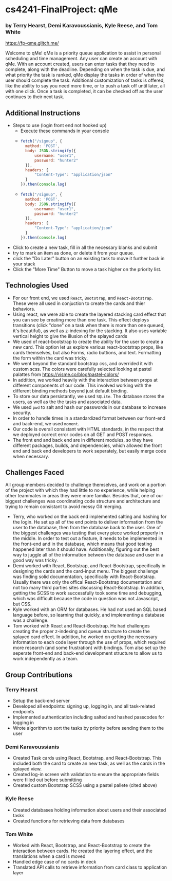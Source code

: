 # cs4241-FinalProject: qMe 
### by Terry Hearst, Demi Karavoussianis, Kyle Reese, and Tom White

https://fp-qme.glitch.me/

Welcome to qMe! qMe is a priority queue application to assist in personal scheduling and time management. Any user can create an account with qMe. With an account created, users can enter tasks that they need to complete, along with the deadline. Depending on when the task is due, and what priority the task is ranked, qMe display the tasks in order of when the user should complete the task. Additional customization of tasks is offered, like the ability to say you need more time, or to push a task off until later, all with one click. Once a task is completed, it can be checked off as the user continues to their next task.

## Additional Instructions
- Steps to use (login front end not hooked up)
  - Execute these commands in your console
  - ```js 
    fetch("/signup", {
      method: 'POST',
      body: JSON.stringify({
          username: "user1",
          password: "hunter2"
      }),
      headers: {
          "Content-Type": "application/json"
      }
    }).then(console.log)
  - ```js
    fetch("/signup", {
      method: 'POST',
      body: JSON.stringify({
          username: "user1",
          password: "hunter2"
      }),
      headers: {
          "Content-Type": "application/json"
      }
    }).then(console.log)

- Click to create a new task, fill in all the necessary blanks and submit
- try to mark an item as done, or delete it from your queue.
- click the "Do Later" button on an existing task to move it further back in your stack
- Click the "More Time" Button to move a task higher on the priority list.

## Technologies Used
- For our front end, we used `React`, `Bootstrap`, and `React-Bootstrap`. These were all used in conjuction to create the cards and thier behaviors.
- Using react, we were able to create the layered stacking card effect that you can see by creating more than one task. This effect deploys transitions (click "done" on a task when there is more than one queued, it's beautiful), as well as z-indexing for the stacking. It also uses variable vertical height to give the illusion of the splayed cards
- We used of react-bootstrap to create the ability for the user to create a new card. This option let us explore various react-bootstrap props, like cards themselves, but also Forms, radio buttions, and text. Formatting the form within the card was tricky.
- We went beyond the standard bootstrap css, and overrided it with custom scss. The colors were carefully selected looking at pastel palattes from https://visme.co/blog/pastel-colors/
- In addition, we worked heavily with the interaction between props at different components of our code. This involved working with the different binding methods beyond just default binding.
- To store our data persistantly, we used `SQLite`. The database stores the users, as well as the the tasks and associated data.
- We used `pwd` to salt and hash our passwords in our database to increase security.
- In order to handle times in a standardized format between our front-end and back-end, we used `moment`.
- Our code is overall consistant with HTML standards, in the respect that we deployed correct error codes on all GET and POST responses.
- The front end and back end are in different modules, so they have different packages, builds, and dependencies, which allowed the front end and back end developers to work seperately, but easily merge code when necessary.


## Challenges Faced
All group members decided to challenge themselves, and work on a portion of the project with which they had little to no experience, while helping other teammates in areas they were more familiar. Besides that, one of our biggest challenges was coordinating code structure and architecture and trying to remain consistant to avoid messy Git merging.
  - Terry, who worked on the back end implemented salting and hashing for the login. He set up all of the end points to deliver information from the user to the database, then from the database back to the user. One of the biggest challenges was testing that every piece worked properly in the middle. In order to test out a feature, it needs to be implemented in the front-end and in the database, which means that good testing happened later than it should have. Additionally, figuring out the best way to juggle all of the information between the database and user in a good way was tricky.
  - Demi worked with React, Bootstrap, and React-Bootstrap, specifically in designing the cards and the card-input menu. The biggest challenge was finding solid documentation, specifically with React-Bootstrap. Usually there was only the offical React-Bootstrap documentation and not too many third parties sites discussing React-Bootstrap.  In addition, getting the SCSS to work successfully took some time and debugging, which was difficult because the code in question was not Javascript, but CSS.
  - Kyle worked with an ORM for databases. He had not used an SQL based language before, so learning that quickly, and implementing a database was a challenge.
  - Tom worked with React and React-Bootstrap. He had challenges creating the proper z-indexing and queue structure to create the splayed card effect. In addition, he worked on getting the necessary information to each code layer through the use of props, which required more research (and some frustration) with bindings. Tom also set up the seperate front-end and back-end development structure to allow us to work independently as a team.

## Group Contributions
### Terry Hearst
- Setup the back-end server
- Developed all endpoints: signing up, logging in, and all task-related endpoints
- Implemented authentication including salted and hashed passcodes for logging in
- Wrote algorithm to sort the tasks by priority before sending them to the user
### Demi Karavoussianis
- Created Task cards using React, Bootstrap, and React-Bootstrap. This included both the card to create an new task, as well as the cards in the splayed view.
- Created log-in screen with validation to ensure the appropriate fields were filled out before submitting
- Created custom Bootstrap SCSS using a pastel pallete (cited above)
### Kyle Reese
- Created databases holding information about users and their associated tasks
- Created functions for retrieving data from databases
### Tom White
- Worked with React, Bootstrap, and React-Bootstrap to create the interaction between cards. He created the layering effect, and the translations when a card is moved
- Handled edge case of no cards in deck
- Translated API calls to retrieve information from card class to application layer

